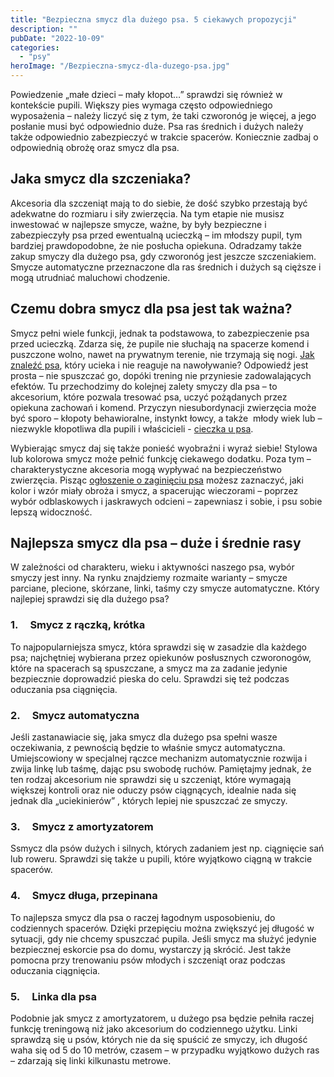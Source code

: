 ```yaml
---
title: "Bezpieczna smycz dla dużego psa. 5 ciekawych propozycji"
description: ""
pubDate: "2022-10-09"
categories: 
  - "psy"
heroImage: "/Bezpieczna-smycz-dla-duzego-psa.jpg"
---
```


Powiedzenie „małe dzieci – mały kłopot…” sprawdzi się również w kontekście pupili. Większy pies wymaga często odpowiedniego wyposażenia – należy liczyć się z tym, że taki czworonóg je więcej, a jego posłanie musi być odpowiednio duże. Psa ras średnich i dużych należy także odpowiednio zabezpieczyć w trakcie spacerów. Koniecznie zadbaj o odpowiednią obrożę oraz smycz dla psa. 

## **Jaka smycz dla szczeniaka?**

Akcesoria dla szczeniąt mają to do siebie, że dość szybko przestają być adekwatne do rozmiaru i siły zwierzęcia. Na tym etapie nie musisz inwestować w najlepsze smycze, ważne, by były bezpieczne i zabezpieczyły psa przed ewentualną ucieczką – im młodszy pupil, tym bardziej prawdopodobne, że nie posłucha opiekuna. Odradzamy także zakup smyczy dla dużego psa, gdy czworonóg jest jeszcze szczeniakiem. Smycze automatyczne przeznaczone dla ras średnich i dużych są cięższe i mogą utrudniać maluchowi chodzenie. 

## **Czemu** **dobra smycz dla psa** **jest tak ważna?**

Smycz pełni wiele funkcji, jednak ta podstawowa, to zabezpieczenie psa przed ucieczką. Zdarza się, że pupile nie słuchają na spacerze komend i puszczone wolno, nawet na prywatnym terenie, nie trzymają się nogi. [Jak znaleźć psa](https://blog.znajda.org/uciekl-pies-jak-szybko-go-znalezc/), który ucieka i nie reaguje na nawoływanie? Odpowiedź jest prosta – nie spuszczać go, dopóki trening nie przyniesie zadowalających efektów. Tu przechodzimy do kolejnej zalety smyczy dla psa – to akcesorium, które pozwala tresować psa, uczyć pożądanych przez opiekuna zachowań i komend. Przyczyn niesubordynacji zwierzęcia może być sporo – kłopoty behawioralne, instynkt łowcy, a także  młody wiek lub – niezwykle kłopotliwa dla pupili i właścicieli - [cieczka u psa](https://blog.znajda.org/cieczka-u-psow-jak-nie-zwariowac/). 

Wybierając smycz daj się także ponieść wyobraźni i wyraź siebie! Stylowa lub kolorowa smycz może pełnić funkcję ciekawego dodatku. Poza tym – charakterystyczne akcesoria mogą wypływać na bezpieczeństwo zwierzęcia. Pisząc [ogłoszenie o zaginięciu psa](https://blog.znajda.org/gdzie-zglosic-zaginiecie-psa/) możesz zaznaczyć, jaki kolor i wzór miały obroża i smycz, a spacerując wieczorami – poprzez wybór odblaskowych i jaskrawych odcieni – zapewniasz i sobie, i psu sobie lepszą widoczność. 

## **Najlepsza smycz dla psa** **– duże i średnie rasy**

W zależności od charakteru, wieku i aktywności naszego psa, wybór smyczy jest inny. Na rynku znajdziemy rozmaite warianty – smycze parciane, plecione, skórzane, linki, taśmy czy smycze automatyczne. Który najlepiej sprawdzi się dla dużego psa? 

### 1\.     **Smycz z rączką, krótka**

To najpopularniejsza smycz, która sprawdzi się w zasadzie dla każdego psa; najchętniej wybierana przez opiekunów posłusznych czworonogów, które na spacerach są spuszczane, a smycz ma za zadanie jedynie bezpiecznie doprowadzić pieska do celu. Sprawdzi się też podczas oduczania psa ciągnięcia.

### 2\.     **Smycz automatyczna**

Jeśli zastanawiacie się, jaka smycz dla dużego psa spełni wasze oczekiwania, z pewnością będzie to właśnie smycz automatyczna. Umiejscowiony w specjalnej rączce mechanizm automatycznie rozwija i zwija linkę lub taśmę, dając psu swobodę ruchów. Pamiętajmy jednak, że ten rodzaj akcesorium nie sprawdzi się u szczeniąt, które wymagają większej kontroli oraz nie oduczy psów ciągnących, idealnie nada się jednak dla „uciekinierów” , których lepiej nie spuszczać ze smyczy. 

### 3\.     **Smycz z amortyzatorem**

Ssmycz dla psów dużych i silnych, których zadaniem jest np. ciągnięcie sań lub roweru. Sprawdzi się także u pupili, które wyjątkowo ciągną w trakcie spacerów. 

### 4\.     **Smycz długa, przepinana**

To najlepsza smycz dla psa o raczej łagodnym usposobieniu, do codziennych spacerów. Dzięki przepięciu można zwiększyć jej długość w sytuacji, gdy nie chcemy spuszczać pupila. Jeśli smycz ma służyć jedynie bezpiecznej eskorcie psa do domu, wystarczy ją skrócić. Jest także pomocna przy trenowaniu psów młodych i szczeniąt oraz podczas oduczania ciągnięcia. 

### 5\.     **Linka dla psa**

Podobnie jak smycz z amortyzatorem, u dużego psa będzie pełniła raczej funkcję treningową niż jako akcesorium do codziennego użytku. Linki sprawdzą się u psów, których nie da się spuścić ze smyczy, ich długość waha się od 5 do 10 metrów, czasem – w przypadku wyjątkowo dużych ras – zdarzają się linki kilkunastu metrowe.
